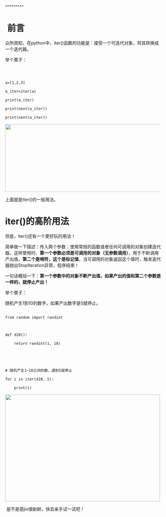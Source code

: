 
<BlogInfo title="python中iter()的高阶用法" author="白日梦想猿" pv=0 read_times=0 pre_cost_time=35 category="《流畅的python》" tag_list="['iter()']" create_time="2022.04.18 10:33:19.910392" update_time="2022.04.18 10:33:19" />

^^^^^^^^^
<h1>&nbsp;前言</h1>

<p>众所周知，在python中，iter()函数的功能是：接受一个可迭代对象，将其转换成一个迭代器。</p>

<p>举个栗子：</p>

<pre data-widget="codeSnippet">
<code class="hljs language-python">
a=[<span class="hljs-number">1</span>,<span class="hljs-number">2</span>,<span class="hljs-number">3</span>]
a_iter=<span class="hljs-built_in">iter</span>(a)
<span class="hljs-built_in">print</span>(a_iter)
<span class="hljs-built_in">print</span>(<span class="hljs-built_in">next</span>(a_iter))
<span class="hljs-built_in">print</span>(<span class="hljs-built_in">next</span>(a_iter))</code></pre>

<p><img src="../media/image/2022/04/18/image-20220418103318-1.png" style="height:219px; width:703px" /></p>

<p>上面就是iter()的一般用法。</p>

<h1>iter()的高阶用法</h1>

<p>但是，iter()还有一个更好玩的用法！</p>

<p>简单做一下描述：传入两个参数：使用常规的函数或者任何可调用的对象创建迭代器。这样使用时，<strong>第一个参数必须是可调用的对象（无参数调用）</strong>，用于不断调用产出值，<strong>第二个是哨符，这个是标记值</strong>，当可调用的对象返回这个值时，触发迭代器抛出StopIteration异常，程序结束！</p>

<p>一句话概括一下：<strong>第一个参数中的对象不断产出值，如果产出的值和第二个参数是一样的，就停止产出！</strong></p>

<p>举个栗子：</p>

<p>随机产生1到10的数字，如果产出数字是5就停止。</p>

<pre data-widget="codeSnippet">
<code class="hljs language-python"><span class="hljs-keyword">from</span> random <span class="hljs-keyword">import</span> randint

<span class="hljs-keyword">def</span> <span class="function_ hljs-title">d10</span>():
    <span class="hljs-keyword">return</span> randint(<span class="hljs-number">1</span>, <span class="hljs-number">10</span>)


<span class="hljs-comment"># 随机产生1~10之间的数，遇到5就停止</span>
<span class="hljs-keyword">for</span> i <span class="hljs-keyword">in</span> <span class="hljs-built_in">iter</span>(d10, <span class="hljs-number">5</span>):
    <span class="hljs-built_in">print</span>(i)</code></pre>

<p><img alt="" data-widget="image" isbindedload="true" src="https://img-blog.csdnimg.cn/acc578d29a674c2f9a419d1a69905425.png?x-oss-process=image/watermark,type_d3F5LXplbmhlaQ,shadow_50,text_Q1NETiBAbGl0dGxl5LquXw==,size_16,color_FFFFFF,t_70,g_se,x_16" style="height:345px; width:501px" /></p>

<p>&nbsp;是不是感jio很新鲜，快去亲手试一试吧！</p>

<p>&nbsp;</p>

<p>&nbsp;</p>

<p>&nbsp;</p>

<p>&nbsp;</p>

<p>&nbsp;</p>

<p>&nbsp;</p>

<p>&nbsp;</p>

<p>&nbsp;</p>

<p>&nbsp;</p>

<p>&nbsp;</p>

<p>&nbsp;</p>

